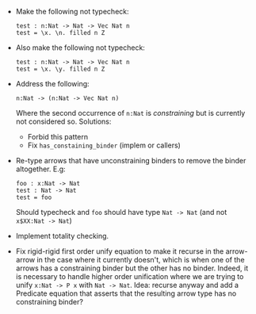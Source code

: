 
- Make the following not typecheck:
    ```
    test : n:Nat -> Nat -> Vec Nat n
    test = \x. \n. filled n Z
    ```

- Also make the following not typecheck:
    ```
    test : n:Nat -> Nat -> Vec Nat n
    test = \x. \y. filled n Z
    ```

- Address the following:
    ```
    n:Nat -> (n:Nat -> Vec Nat n)
    ```
    Where the second occurrence of `n:Nat` is _constraining_ but
    is currently not considered so. Solutions:
    - Forbid this pattern
    - Fix `has_constaining_binder` (implem or callers)

- Re-type arrows that have unconstraining binders to remove the
  binder altogether. E.g:
  ```
  foo : x:Nat -> Nat
  test : Nat -> Nat
  test = foo
  ```
  Should typecheck and `foo` should have type `Nat -> Nat`
  (and not `x$XX:Nat -> Nat`)

- Implement totality checking.

- Fix rigid-rigid first order unify equation to make it recurse in the
  arrow-arrow in the case where it currently doesn't, which is when
  one of the arrows has a constraining binder but the other has
  no binder. Indeed, it is necessary to handle higher order unification
  where we are trying to unify `x:Nat -> P x` with `Nat -> Nat`.
  Idea: recurse anyway and add a Predicate equation that asserts that the
  resulting arrow type has no constraining binder?
